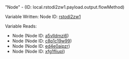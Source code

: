 "Node" - (ID: local.rstodi2zw1.payload.output.flowMethod)

Variable Written:
Node ID: [rstodi2zw1](../nodes/rstodi2zw1.md)

Variable Reads:
* Node (Node ID: [a5vlldmzi6](../nodes/a5vlldmzi6.md))
* Node (Node ID: [c8p1c19w99](../nodes/c8p1c19w99.md))
* Node (Node ID: [ed4e0aipzr](../nodes/ed4e0aipzr.md))
* Node (Node ID: [xfg1fliupl](../nodes/xfg1fliupl.md))
